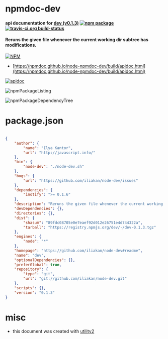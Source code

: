 # npmdoc-dev

#### api documentation for  [dev (v0.1.3)](https://github.com/iliakan/node-dev#readme)  [![npm package](https://img.shields.io/npm/v/npmdoc-dev.svg?style=flat-square)](https://www.npmjs.org/package/npmdoc-dev) [![travis-ci.org build-status](https://api.travis-ci.org/npmdoc/node-npmdoc-dev.svg)](https://travis-ci.org/npmdoc/node-npmdoc-dev)

#### Reruns the given file whenever the current working dir subtree has modifications.

[![NPM](https://nodei.co/npm/dev.png?downloads=true&downloadRank=true&stars=true)](https://www.npmjs.com/package/dev)

- [https://npmdoc.github.io/node-npmdoc-dev/build/apidoc.html](https://npmdoc.github.io/node-npmdoc-dev/build/apidoc.html)

[![apidoc](https://npmdoc.github.io/node-npmdoc-dev/build/screenCapture.buildCi.browser.%252Ftmp%252Fbuild%252Fapidoc.html.png)](https://npmdoc.github.io/node-npmdoc-dev/build/apidoc.html)

![npmPackageListing](https://npmdoc.github.io/node-npmdoc-dev/build/screenCapture.npmPackageListing.svg)

![npmPackageDependencyTree](https://npmdoc.github.io/node-npmdoc-dev/build/screenCapture.npmPackageDependencyTree.svg)



# package.json

```json

{
    "author": {
        "name": "Ilya Kantor",
        "url": "http://javascript.info/"
    },
    "bin": {
        "node-dev": "./node-dev.sh"
    },
    "bugs": {
        "url": "https://github.com/iliakan/node-dev/issues"
    },
    "dependencies": {
        "inotify": ">= 0.1.6"
    },
    "description": "Reruns the given file whenever the current working dir subtree has modifications.",
    "devDependencies": {},
    "directories": {},
    "dist": {
        "shasum": "89fdc08705e0e7eaef92d012e26751e4d744322a",
        "tarball": "https://registry.npmjs.org/dev/-/dev-0.1.3.tgz"
    },
    "engines": {
        "node": "*"
    },
    "homepage": "https://github.com/iliakan/node-dev#readme",
    "name": "dev",
    "optionalDependencies": {},
    "preferGlobal": true,
    "repository": {
        "type": "git",
        "url": "git://github.com/iliakan/node-dev.git"
    },
    "scripts": {},
    "version": "0.1.3"
}
```



# misc
- this document was created with [utility2](https://github.com/kaizhu256/node-utility2)
